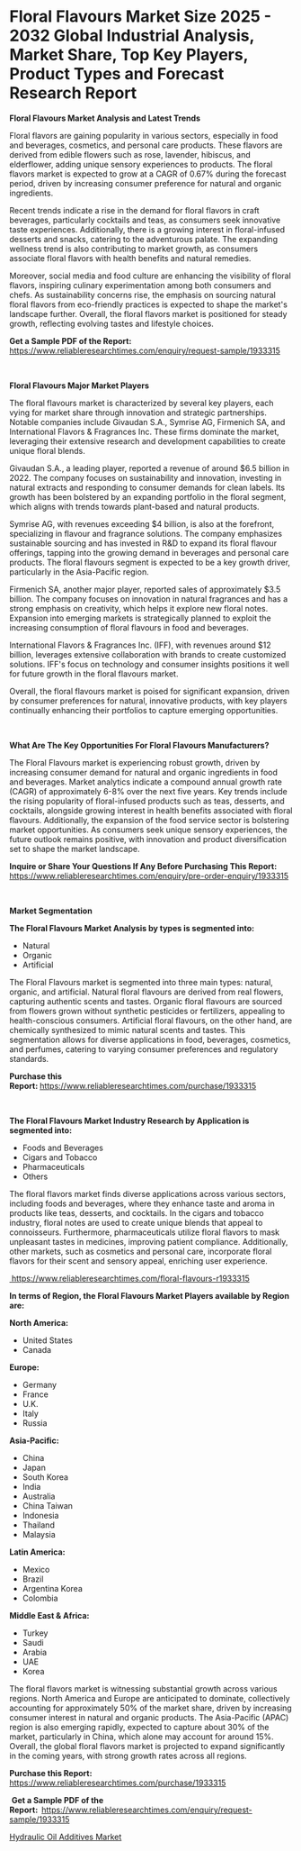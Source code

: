 <p><h1>Floral Flavours Market Size 2025 - 2032 Global Industrial Analysis, Market Share, Top Key Players, Product Types and Forecast Research Report</h1></p><p><strong>Floral Flavours Market Analysis and Latest Trends</strong></p>
<p><p>Floral flavors are gaining popularity in various sectors, especially in food and beverages, cosmetics, and personal care products. These flavors are derived from edible flowers such as rose, lavender, hibiscus, and elderflower, adding unique sensory experiences to products. The floral flavors market is expected to grow at a CAGR of 0.67% during the forecast period, driven by increasing consumer preference for natural and organic ingredients. </p><p>Recent trends indicate a rise in the demand for floral flavors in craft beverages, particularly cocktails and teas, as consumers seek innovative taste experiences. Additionally, there is a growing interest in floral-infused desserts and snacks, catering to the adventurous palate. The expanding wellness trend is also contributing to market growth, as consumers associate floral flavors with health benefits and natural remedies. </p><p>Moreover, social media and food culture are enhancing the visibility of floral flavors, inspiring culinary experimentation among both consumers and chefs. As sustainability concerns rise, the emphasis on sourcing natural floral flavors from eco-friendly practices is expected to shape the market's landscape further. Overall, the floral flavors market is positioned for steady growth, reflecting evolving tastes and lifestyle choices.</p></p>
<p><strong>Get a Sample PDF of the Report:&nbsp;</strong> <a href="https://www.reliableresearchtimes.com/enquiry/request-sample/1933315?utm_campaign=3108&utm_medium=2&utm_source=Github&utm_content=ia&utm_term=04042025&utm_id=floral-flavours">https://www.reliableresearchtimes.com/enquiry/request-sample/1933315</a></p>
<p>&nbsp;</p>
<p><strong>Floral Flavours Major Market Players</strong></p>
<p><p>The floral flavours market is characterized by several key players, each vying for market share through innovation and strategic partnerships. Notable companies include Givaudan S.A., Symrise AG, Firmenich SA, and International Flavors & Fragrances Inc. These firms dominate the market, leveraging their extensive research and development capabilities to create unique floral blends.</p><p>Givaudan S.A., a leading player, reported a revenue of around $6.5 billion in 2022. The company focuses on sustainability and innovation, investing in natural extracts and responding to consumer demands for clean labels. Its growth has been bolstered by an expanding portfolio in the floral segment, which aligns with trends towards plant-based and natural products.</p><p>Symrise AG, with revenues exceeding $4 billion, is also at the forefront, specializing in flavour and fragrance solutions. The company emphasizes sustainable sourcing and has invested in R&D to expand its floral flavour offerings, tapping into the growing demand in beverages and personal care products. The floral flavours segment is expected to be a key growth driver, particularly in the Asia-Pacific region.</p><p>Firmenich SA, another major player, reported sales of approximately $3.5 billion. The company focuses on innovation in natural fragrances and has a strong emphasis on creativity, which helps it explore new floral notes. Expansion into emerging markets is strategically planned to exploit the increasing consumption of floral flavours in food and beverages.</p><p>International Flavors & Fragrances Inc. (IFF), with revenues around $12 billion, leverages extensive collaboration with brands to create customized solutions. IFF's focus on technology and consumer insights positions it well for future growth in the floral flavours market.</p><p>Overall, the floral flavours market is poised for significant expansion, driven by consumer preferences for natural, innovative products, with key players continually enhancing their portfolios to capture emerging opportunities.</p></p>
<p>&nbsp;</p>
<p><strong>What Are The Key Opportunities For Floral Flavours Manufacturers?</strong></p>
<p><p>The Floral Flavours market is experiencing robust growth, driven by increasing consumer demand for natural and organic ingredients in food and beverages. Market analytics indicate a compound annual growth rate (CAGR) of approximately 6-8% over the next five years. Key trends include the rising popularity of floral-infused products such as teas, desserts, and cocktails, alongside growing interest in health benefits associated with floral flavours. Additionally, the expansion of the food service sector is bolstering market opportunities. As consumers seek unique sensory experiences, the future outlook remains positive, with innovation and product diversification set to shape the market landscape.</p></p>
<p><strong>Inquire or Share Your Questions If Any Before Purchasing This Report:</strong> <a href="https://www.reliableresearchtimes.com/enquiry/pre-order-enquiry/1933315?utm_campaign=3108&utm_medium=2&utm_source=Github&utm_content=ia&utm_term=04042025&utm_id=floral-flavours">https://www.reliableresearchtimes.com/enquiry/pre-order-enquiry/1933315</a></p>
<p>&nbsp;</p>
<p><strong>Market Segmentation</strong></p>
<p><strong>The Floral Flavours Market Analysis by types is segmented into:</strong></p>
<p><ul><li>Natural</li><li>Organic</li><li>Artificial</li></ul></p>
<p><p>The Floral Flavours market is segmented into three main types: natural, organic, and artificial. Natural floral flavours are derived from real flowers, capturing authentic scents and tastes. Organic floral flavours are sourced from flowers grown without synthetic pesticides or fertilizers, appealing to health-conscious consumers. Artificial floral flavours, on the other hand, are chemically synthesized to mimic natural scents and tastes. This segmentation allows for diverse applications in food, beverages, cosmetics, and perfumes, catering to varying consumer preferences and regulatory standards.</p></p>
<p><strong>Purchase this Report:&nbsp;</strong><a href="https://www.reliableresearchtimes.com/purchase/1933315?utm_campaign=3108&utm_medium=2&utm_source=Github&utm_content=ia&utm_term=04042025&utm_id=floral-flavours">https://www.reliableresearchtimes.com/purchase/1933315</a></p>
<p>&nbsp;</p>
<p><strong>The Floral Flavours Market Industry Research by Application is segmented into:</strong></p>
<p><ul><li>Foods and Beverages</li><li>Cigars and Tobacco</li><li>Pharmaceuticals</li><li>Others</li></ul></p>
<p><p>The floral flavors market finds diverse applications across various sectors, including foods and beverages, where they enhance taste and aroma in products like teas, desserts, and cocktails. In the cigars and tobacco industry, floral notes are used to create unique blends that appeal to connoisseurs. Furthermore, pharmaceuticals utilize floral flavors to mask unpleasant tastes in medicines, improving patient compliance. Additionally, other markets, such as cosmetics and personal care, incorporate floral flavors for their scent and sensory appeal, enriching user experience.</p></p>
<p><a href="https://www.reliableresearchtimes.com/floral-flavours-r1933315?utm_campaign=3108&utm_medium=2&utm_source=Github&utm_content=ia&utm_term=04042025&utm_id=floral-flavours">&nbsp;https://www.reliableresearchtimes.com/floral-flavours-r1933315</a></p>
<p><strong>In terms of Region, the Floral Flavours Market Players available by Region are:</strong></p>
<p>
    <p> <strong> North America: </strong>
        <ul>
            <li>United States</li>
            <li>Canada</li>
        </ul>
        </p> 
    <p> <strong> Europe: </strong>
        <ul>
            <li>Germany</li>
            <li>France</li>
            <li>U.K.</li>
            <li>Italy</li>
            <li>Russia</li>
        </ul>
        </p> 
    <p> <strong> Asia-Pacific: </strong>
        <ul>
            <li>China</li>
            <li>Japan</li>
            <li>South Korea</li>
            <li>India</li>
            <li>Australia</li>
            <li>China Taiwan</li>
            <li>Indonesia</li>
            <li>Thailand</li>
            <li>Malaysia</li>
        </ul>
        </p> 
    <p> <strong> Latin America: </strong>
        <ul>
            <li>Mexico</li>
            <li>Brazil</li>
            <li>Argentina Korea</li>
            <li>Colombia</li>
        </ul>
        </p> 
    <p> <strong> Middle East & Africa: </strong>
        <ul>
            <li>Turkey</li>
            <li>Saudi</li>
            <li>Arabia</li>
            <li>UAE</li>
            <li>Korea</li>
        </ul>
    </p>
    </p>
<p><p>The floral flavors market is witnessing substantial growth across various regions. North America and Europe are anticipated to dominate, collectively accounting for approximately 50% of the market share, driven by increasing consumer interest in natural and organic products. The Asia-Pacific (APAC) region is also emerging rapidly, expected to capture about 30% of the market, particularly in China, which alone may account for around 15%. Overall, the global floral flavors market is projected to expand significantly in the coming years, with strong growth rates across all regions.</p></p>
<p><strong>Purchase this Report: </strong><a href="https://www.reliableresearchtimes.com/purchase/1933315?utm_campaign=3108&utm_medium=2&utm_source=Github&utm_content=ia&utm_term=04042025&utm_id=floral-flavours">https://www.reliableresearchtimes.com/purchase/1933315</a></p>
<p>&nbsp;<strong>Get a Sample PDF of the Report:&nbsp;&nbsp;</strong><a href="https://www.reliableresearchtimes.com/enquiry/request-sample/1933315?utm_campaign=3108&utm_medium=2&utm_source=Github&utm_content=ia&utm_term=04042025&utm_id=floral-flavours">https://www.reliableresearchtimes.com/enquiry/request-sample/1933315</a></p>
<p><strong></strong></p>
<p><p><a href="https://github.com/kaloyhboosh/Market-Research-Report-List-1/blob/main/hydraulic-oil-additives-market.md?utm_campaign=3108&utm_medium=2&utm_source=Github&utm_content=ia&utm_term=04042025&utm_id=floral-flavours">Hydraulic Oil Additives Market</a></p></p>